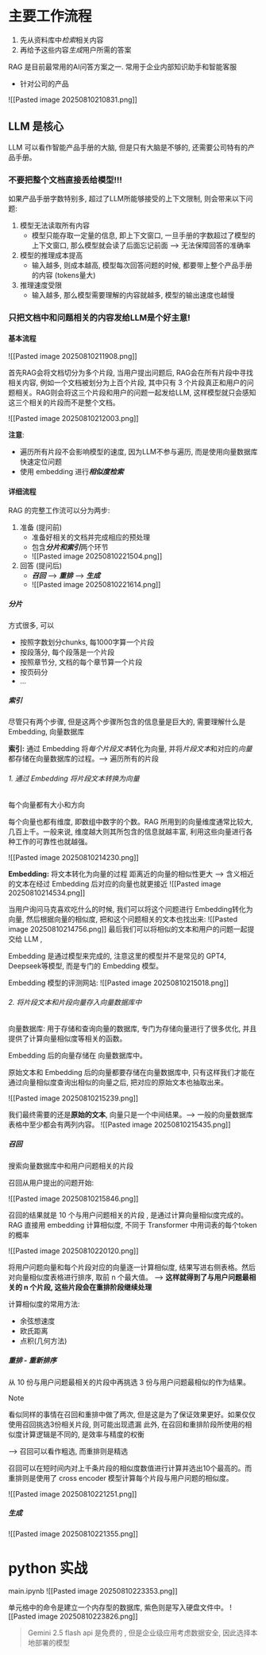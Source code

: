 
# 主要工作流程

1. 先从资料库中*检索*相关内容
2. 再给予这些内容*生成*用户所需的答案

RAG 是目前最常用的AI问答方案之一. 常用于企业内部知识助手和智能客服
- 针对公司的产品

![[Pasted image 20250810210831.png]]


## LLM 是核心

LLM 可以看作智能产品手册的大脑, 但是只有大脑是不够的, 还需要公司特有的产品手册。

### 不要把整个文档直接丢给模型!!!

如果产品手册字数特别多, 超过了LLM所能够接受的上下文限制, 则会带来以下问题:
1. 模型无法读取所有内容
	- 模型只能存取一定量的信息, 即上下文窗口, 一旦手册的字数超过了模型的上下文窗口, 那么模型就会读了后面忘记前面 --> 无法保障回答的准确率 
2. 模型的推理成本提高
	- 输入越多, 则成本越高, 模型每次回答问题的时候, 都要带上整个产品手册的内容 (tokens量大)
3. 推理速度受限
	- 输入越多, 那么模型需要理解的内容就越多, 模型的输出速度也越慢

### 只把文档中和**问题**相关的内容发给LLM是个好主意!

#### 基本流程

![[Pasted image 20250810211908.png]]

首先RAG会将文档切分为多个片段, 当用户提出问题后, RAG会在所有片段中寻找相关内容, 例如一个文档被划分为上百个片段, 其中只有 3  个片段真正和用户的问题相关。RAG则会将这三个片段和用户的问题一起发给LLM, 这样模型就只会感知这三个相关的片段而不是整个文档。

![[Pasted image 20250810212003.png]]

**注意**:
- 遍历所有片段不会影响模型的速度, 因为LLM不参与遍历, 而是使用向量数据库快速定位问题
- 使用 embedding 进行***相似度检索***


#### 详细流程
RAG 的完整工作流可以分为两步:
1. 准备 (提问前)
	- 准备好相关的文档并完成相应的预处理
	- 包含***分片和索引***两个环节
	- ![[Pasted image 20250810221504.png]]
1. 回答 (提问后)
	- ***召回*** --> ***重排*** --> ***生成***
	- ![[Pasted image 20250810221614.png]]

##### 分片

方式很多, 可以
- 按照字数划分chunks, 每1000字算一个片段
- 按段落分, 每个段落是一个片段
- 按照章节分, 文档的每个章节算一个片段
- 按页码分
- ...


##### 索引
尽管只有两个步骤, 但是这两个步骤所包含的信息量是巨大的, 需要理解什么是 Embedding, 向量数据库

**索引:**
通过 Embedding 将*每个片段文本*转化为向量, 并将*片段文本*和对应的*向量*都存储在向量数据库的过程。--> 遍历所有的片段

###### 1. 通过 *Embedding* 将片段文本转换为向量

每个向量都有大小和方向

每个向量也都有维度, 即数组中数字的个数。RAG 所用到的向量维度通常比较大, 几百上千。一般来说, 维度越大则其所包含的信息就越丰富, 利用这些向量进行各种工作的可靠性也就越强。

![[Pasted image 20250810214230.png]]


**Embedding:**
将文本转化为向量的过程
距离近的向量的相似性更大 --> 含义相近的文本在经过 Embedding 后对应的向量也就更接近
![[Pasted image 20250810214534.png]]

当用户询问马克喜欢吃什么的时候, 我们可以将这个问题进行 Embedding转化为向量, 然后根据向量的相似度, 把和这个问题相关的文本也找出来:
![[Pasted image 20250810214756.png]]
最后我们可以将相似的文本和用户的问题一起提交给 LLM , 

Embedding 是通过模型来完成的, 注意这里的模型并不是常见的 GPT4, Deepseek等模型, 而是专门的 Embedding 模型。

Embedding 模型的评测网站:
![[Pasted image 20250810215018.png]]


###### 2. 将*片段文本*和*片段向量*存入向量数据库中

向量数据库:
用于存储和查询向量的数据库, 专门为存储向量进行了很多优化, 并且提供了计算向量相似度等相关的函数。

Embedding 后的向量存储在 向量数据库中。

原始文本和 Embedding 后的向量都要存储在向量数据库中, 只有这样我们才能在通过向量相似度查询出相似的向量之后, 把对应的原始文本也抽取出来。

![[Pasted image 20250810215239.png]]

我们最终需要的还是**原始的文本**, 向量只是一个中间结果。--> 一般的向量数据库表格中至少都会有两列内容。
![[Pasted image 20250810215435.png]] 


##### 召回
搜索向量数据库中和用户问题相关的片段

召回从用户提出的问题开始:

![[Pasted image 20250810215846.png]]

召回的结果就是 10 个与用户问题相关的片段 , 是通过计算向量相似度完成的。
RAG 直接用 embedding 计算相似度, 不同于 Transformer 中用词表的每个token的概率

![[Pasted image 20250810220120.png]]

将用户问题向量和每个片段对应的向量逐一计算相似度, 结果写进右侧表格。然后对向量相似度表格进行排序, 取前 n 个最大值。
--> **这样就得到了与用户问题最相关的 n 个片段, 这些片段会在重排阶段继续处理**

计算相似度的常用方法:
- 余弦想速度
- 欧氏距离
- 点积(几何方法)

##### 重排 - 重新排序

从 10 份与用户问题最相关的片段中再挑选 3 份与用户问题最相似的作为结果。

> [!NOTE]
> 看似同样的事情在召回和重排中做了两次, 但是这是为了保证效果更好。如果仅仅使用召回挑选3份相关片段, 则可能出现遗漏
> 此外, 在召回和重排阶段所使用的相似度计算逻辑是不同的, 是效率与精度的权衡

--> 召回可以看作粗选, 而重排则是精选


召回可以在短时间内对上千条片段的相似度数值进行计算并选出10个最高的。而重排则是使用了 cross encoder 模型计算每个片段与用户问题的相似度。

![[Pasted image 20250810221251.png]]

##### 生成
![[Pasted image 20250810221355.png]]






# python 实战
main.ipynb
![[Pasted image 20250810223353.png]]


单元格中的命令是建立一个内存型的数据库, 紫色则是写入硬盘文件中。
![[Pasted image 20250810223826.png]]
> Gemini 2.5 flash api 是免费的 , 但是企业级应用考虑数据安全, 因此选择本地部署的模型













